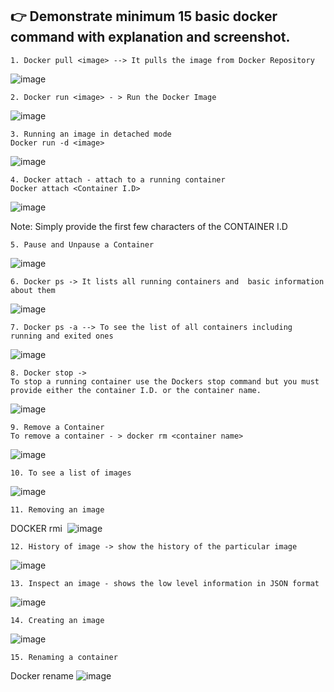 

## :point_right: Demonstrate minimum 15 basic docker command with explanation and screenshot.


	1. Docker pull <image> --> It pulls the image from Docker Repository 
  ![image](https://user-images.githubusercontent.com/86867435/196718087-4a299ce4-4d4b-484c-af1e-3edfadfbb729.png)

	

	2. Docker run <image> - > Run the Docker Image
 ![image](https://user-images.githubusercontent.com/86867435/196718187-db0de28b-737f-483e-b227-6f6713535e95.png)



	3. Running an image in detached mode
	Docker run -d <image>

![image](https://user-images.githubusercontent.com/86867435/196718272-25d5dce7-7ed5-4054-afff-a1ec91f7c078.png)


	4. Docker attach - attach to a running container
	Docker attach <Container I.D>
![image](https://user-images.githubusercontent.com/86867435/196718493-1196f689-25fe-461c-95c9-4a131b1c3058.png)


Note: Simply provide the first few characters of the CONTAINER I.D

	5. Pause and Unpause a Container
![image](https://user-images.githubusercontent.com/86867435/196718656-7bd1e790-6137-4545-a99a-3f8cd11998a5.png)



	6. Docker ps -> It lists all running containers and  basic information about them
  ![image](https://user-images.githubusercontent.com/86867435/196718808-253dedb3-e3c8-45bb-a69a-9036cba88342.png)



	7. Docker ps -a --> To see the list of all containers including running and exited ones 
![image](https://user-images.githubusercontent.com/86867435/196718913-c7d99db2-9fae-4202-bded-502bc8d7e35e.png)




	8. Docker stop -> 
	To stop a running container use the Dockers stop command but you must provide either the container I.D. or the container name.

![image](https://user-images.githubusercontent.com/86867435/196719082-ac8f9127-4a9b-4859-9ed4-53f676ee13a7.png)



	9. Remove a Container
	To remove a container - > docker rm <container name>
![image](https://user-images.githubusercontent.com/86867435/196719116-7d724e0c-bd74-4cbf-877e-d7b5b1d7beab.png)



	10. To see a list of images
![image](https://user-images.githubusercontent.com/86867435/196719147-58e12f2e-978d-4776-9341-bd99294eafd3.png)



	11. Removing an image

DOCKER rmi <image name>
![image](https://user-images.githubusercontent.com/86867435/196719184-d8f65348-fbd6-4819-beb5-b7e68aa03c8a.png)




	12. History of image -> show the history of the particular image
![image](https://user-images.githubusercontent.com/86867435/196719546-be192f62-1def-4c9c-a4b7-2281dfd1c6d2.png)



	13. Inspect an image - shows the low level information in JSON format

![image](https://user-images.githubusercontent.com/86867435/196719272-6d3ea601-331d-40b0-92ea-0cb57e5a6a67.png)



	14. Creating an image
![image](https://user-images.githubusercontent.com/86867435/196719307-4beac02a-0ed5-454c-ab28-ca10a5761f28.png)




	15. Renaming a container

Docker rename <old-name> <new-name>
![image](https://user-images.githubusercontent.com/86867435/196719344-55b7ddc9-6631-4e92-bdc1-df35b26c13aa.png)




